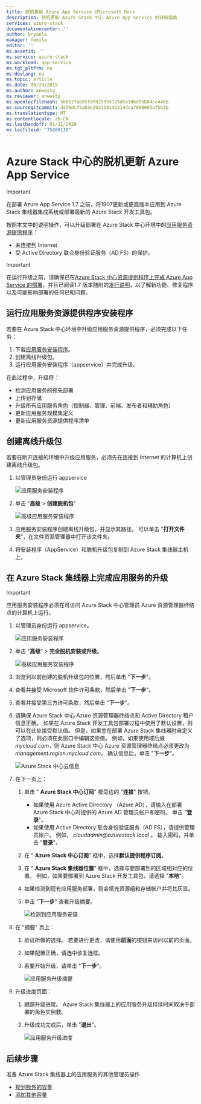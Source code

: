 ```yaml
---
title: 脱机更新 Azure App Service |Microsoft Docs
description: 脱机更新 Azure Stack 中心 Azure App Service 的详细指南
services: azure-stack
documentationcenter: ''
author: bryanla
manager: femila
editor: ''
ms.assetid: ''
ms.service: azure-stack
ms.workload: app-service
ms.tgt_pltfrm: na
ms.devlang: na
ms.topic: article
ms.date: 08/29/2019
ms.author: anwestg
ms.reviewer: anwestg
ms.openlocfilehash: 5b0e2fab05f0f025955725d5a3d6d95b84cc446b
ms.sourcegitcommit: d450dcf5ab9e2b22b8145319dca7098065af563b
ms.translationtype: MT
ms.contentlocale: zh-CN
ms.lasthandoff: 01/11/2020
ms.locfileid: "75880118"
---
```

# <a name="offline-update-of-azure-app-service-on-azure-stack-hub"></a>Azure Stack 中心的脱机更新 Azure App Service

> [!IMPORTANT]
> 在部署 Azure App Service 1.7 之前，将1907更新或更高版本应用到 Azure Stack 集线器集成系统或部署最新的 Azure Stack 开发工具包。

按照本文中的说明操作，可以升级部署在 Azure Stack 中心环境中的[应用服务资源提供程序](azure-stack-app-service-overview.md)：

* 未连接到 Internet
* 受 Active Directory 联合身份验证服务（AD FS）的保护。

> [!IMPORTANT]
> 在运行升级之前，请确保已在[Azure Stack 中心资源提供程序上完成 Azure App Service 的部署](azure-stack-app-service-deploy-offline.md)，并且已阅读1.7 版本随附的[发行说明](azure-stack-app-service-release-notes-update-seven.md)，以了解新功能、修复程序以及可能影响部署的任何已知问题。

## <a name="run-the-app-service-resource-provider-installer"></a>运行应用服务资源提供程序安装程序

若要在 Azure Stack 中心环境中升级应用服务资源提供程序，必须完成以下任务：

1. 下载[应用服务安装程序](https://aka.ms/appsvcupdate7installer)。
2. 创建离线升级包。
3. 运行应用服务安装程序（appservice）并完成升级。

在此过程中，升级将：

* 检测应用服务的预先部署
* 上传到存储
* 升级所有应用服务角色（控制器、管理、前端、发布者和辅助角色）
* 更新应用服务规模集定义
* 更新应用服务资源提供程序清单

## <a name="create-an-offline-upgrade-package"></a>创建离线升级包

若要在断开连接的环境中升级应用服务，必须先在连接到 Internet 的计算机上创建离线升级包。

1. 以管理员身份运行 appservice

    ![应用服务安装程序][1]

2. 单击 "**高级** > **创建脱机包**"

    ![高级应用服务安装程序][2]

3. 应用服务安装程序创建离线升级包，并显示其路径。  可以单击 "**打开文件夹**"，在文件资源管理器中打开该文件夹。

4. 将安装程序（AppService）和脱机升级包复制到 Azure Stack 集线器主机上。

## <a name="complete-the-upgrade-of-app-service-on-azure-stack-hub"></a>在 Azure Stack 集线器上完成应用服务的升级

> [!IMPORTANT]
> 应用服务安装程序必须在可访问 Azure Stack 中心管理员 Azure 资源管理器终结点的计算机上运行。
>
>

1. 以管理员身份运行 appservice。

    ![应用服务安装程序][1]

2. 单击 "**高级**" > **完全脱机安装或升级**。

    ![高级应用服务安装程序][2]

3. 浏览到以前创建的脱机升级包的位置，然后单击 "**下一步**"。

4. 查看并接受 Microsoft 软件许可条款，然后单击 "**下一步**"。

5. 查看并接受第三方许可条款，然后单击 "**下一步**"。

6. 请确保 Azure Stack 中心 Azure 资源管理器终结点和 Active Directory 租户信息正确。 如果在 Azure Stack 开发工具包部署过程中使用了默认设置，则可以在此处接受默认值。 但是，如果您在部署 Azure Stack 集线器时自定义了选项，则必须在此窗口中编辑这些值。 例如，如果使用域后缀*mycloud.com*，则 Azure Stack 中心 Azure 资源管理器终结点必须更改为*management.region.mycloud.com*。 确认信息后，单击 "**下一步**"。

    ![Azure Stack 中心云信息][3]

7. 在下一页上：

   1. 单击 " **Azure Stack 中心订阅**" 框旁边的 "**连接**" 按钮。
      * 如果使用 Azure Active Directory （Azure AD），请输入在部署 Azure Stack 中心时提供的 Azure AD 管理员帐户和密码。 单击 "**登录**"。
      * 如果使用 Active Directory 联合身份验证服务（AD FS），请提供管理员帐户。 例如， _cloudadmin@azurestack.local_ 。 输入密码，并单击 "**登录**"。
   2. 在 " **Azure Stack 中心订阅**" 框中，选择**默认提供程序订阅**。
   3. 在 " **Azure Stack 集线器位置**" 框中，选择与要部署到的区域相对应的位置。 例如，如果要部署到 Azure Stack 开发工具包，请选择 "**本地**"。
   4. 如果检测到现有应用服务部署，则会填充资源组和存储帐户并将其灰显。
   5. 单击 "**下一步**" 查看升级摘要。

      ![检测到应用服务安装][4]

8. 在 "摘要" 页上：
   1. 验证所做的选择。 若要进行更改，请使用**前面**的按钮来访问以前的页面。
   2. 如果配置正确，请选中该复选框。
   3. 若要开始升级，请单击 "**下一步**"。

       ![应用服务升级摘要][5]

9. 升级进度页面：
    1. 跟踪升级进度。 Azure Stack 集线器上的应用服务升级持续时间取决于部署的角色实例数。
    2. 升级成功完成后，单击 "**退出**"。

        ![应用服务升级进度][6]

<!--Image references-->
[1]: ./media/azure-stack-app-service-update-offline/app-service-exe.png
[2]: ./media/azure-stack-app-service-update-offline/app-service-exe-advanced.png
[3]: ./media/azure-stack-app-service-update-offline/app-service-azure-resource-manager-endpoints.png
[4]: ./media/azure-stack-app-service-update-offline/app-service-installation-detected.png
[5]: ./media/azure-stack-app-service-update-offline/app-service-upgrade-summary.png
[6]: ./media/azure-stack-app-service-update-offline/app-service-upgrade-complete.png

## <a name="next-steps"></a>后续步骤

准备 Azure Stack 集线器上的应用服务的其他管理员操作

* [规划额外的容量](azure-stack-app-service-capacity-planning.md)
* [添加其他容量](azure-stack-app-service-add-worker-roles.md)
